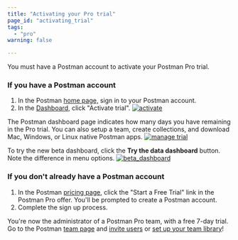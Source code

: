 ```yaml
---
title: "Activating your Pro trial"
page_id: "activating_trial"
tags: 
  - "pro"
warning: false

---
```


You must have a Postman account to activate your Postman Pro trial.

### If you have a Postman account

1. In the Postman [home page,](https://www.postman.com/) sign in to your Postman account. 
2. In the [Dashboard](https://go.postman.co/workspaces), click "Activate trial".
        [![activate](https://assets.postman.com/postman-docs/activate_trial.png)](https://assets.postman.com/postman-docs/activate_trial.png)  

The Postman dashboard page indicates how many days you have remaining in the Pro trial. You can also setup a team, create collections, and download Mac, Windows, or Linux native Postman apps. 
        [![manage trial](https://assets.postman.com/postman-docs/activate_option_new_dashboard.png)](https://assets.postman.com/postman-docs/activate_option_new_dashboard.png)

To try the new beta dashboard, click the **Try the data dashboard** button. Note the difference in menu options.
     [![beta_dashboard](https://assets.postman.com/postman-docs/betaDashboard-proTrial.png)](https://assets.postman.com/postman-docs/betaDashboard-proTrial.png)

### If you don't already have a Postman account

1. In the Postman [pricing page](https://www.postman.com/pricing#cloud-free-trial-7), click the "Start a Free Trial" link in the Postman Pro offer. You'll be prompted to create a Postman account.
2. Complete the sign up process.

You're now the administrator of a Postman Pro team, with a free 7-day trial. Go to the Postman [team page](https://app.getpostman.com/dashboard/teams) and [invite users](https://learning.postman.com/docs/pro/managing_pro/inviting_and_managing) or [set up your team library](https://learning.postman.com/docs/postman/team_library/setting_up_team_library)!

